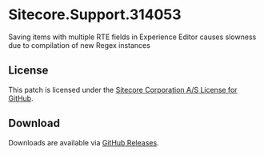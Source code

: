 # Sitecore.Support.314053
Saving items with multiple RTE fields in Experience Editor causes slowness due to compilation of new Regex instances

## License  
This patch is licensed under the [Sitecore Corporation A/S License for GitHub](https://github.com/sitecoresupport/Sitecore.Support.314053/blob/master/LICENSE).  

## Download  
Downloads are available via [GitHub Releases](https://github.com/sitecoresupport/Sitecore.Support.314053/releases).  
